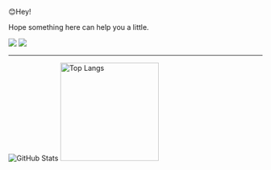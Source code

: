 <p>😊Hey!</p><p>Hope something here can help you a little.</p>

<a href="https://x.com/brealinxx" target="_blank"><img src="https://img.shields.io/twitter/follow/brealinxx"></a>
<a href="https://space.bilibili.com/84338778?spm_id_from=333.1007.0.0" target="_blank"><img src="https://img.shields.io/badge/bilibili-brealinxx-pink?link=https%3A%2F%2Fspace.bilibili.com%2F84338778%3Fspm_id_from%3D333.1007.0.0"></a>

---

<div align="left">
<img alt="GitHub Stats" src="https://github-readme-stats.vercel.app/api?username=brealinxx&count_private=true&show_icons=true)]" />
<img alt="Top Langs" src="https://github-readme-stats.vercel.app/api/top-langs/?username=brealinxx&hide=HTML,TeX,ShaderLab&layout=compact" height="195px" />
</div>




<!--
**brealinxx/brealinxx** is a ✨ _special_ ✨ repository because its `README.md` (this file) appears on your GitHub profile.

Here are some ideas to get you started:

- 🔭 I’m currently working on ...
- 🌱 I’m currently learning ...
- 👯 I’m looking to collaborate on ...
- 🤔 I’m looking for help with ...
- 💬 Ask me about ...
- 📫 How to reach me: ...
- 😄 Pronouns: ...
- ⚡ Fun fact: ...
-->
